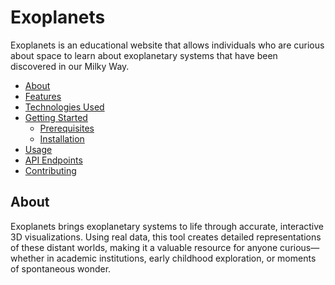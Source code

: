 # Exoplanets
Exoplanets is an educational website that allows individuals who are curious about space to learn about exoplanetary systems that have been discovered in our Milky Way.


- [About](#about)
- [Features](#features)
- [Technologies Used](#technologies-used)
- [Getting Started](#getting-started)
  - [Prerequisites](#prerequisites)
  - [Installation](#installation)
- [Usage](#usage)
- [API Endpoints](#api-endpoints)
- [Contributing](#contributing)

## About
Exoplanets brings exoplanetary systems to life through accurate, interactive 3D visualizations. Using real data, this tool creates detailed representations of these distant worlds, making it a valuable resource for anyone curious—whether in academic institutions, early childhood exploration, or moments of spontaneous wonder.
